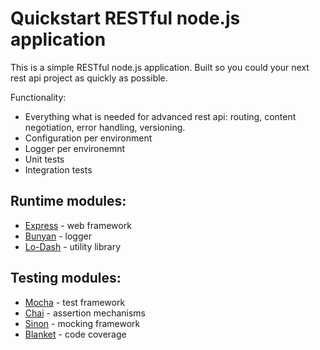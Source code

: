 # Quickstart RESTful node.js application

This is a simple RESTful node.js application.
Built so you could your next rest api project as quickly as possible.

Functionality:
- Everything what is needed for advanced rest api: routing, content negotiation, error handling, versioning.
- Configuration per environment
- Logger per environemnt
- Unit tests
- Integration tests

## Runtime modules:

- [Express](http://mcavage.me/node-restify/) - web framework
- [Bunyan](https://github.com/trentm/node-bunyan) - logger
- [Lo-Dash](http://lodash.com/) - utility library

## Testing modules:

- [Mocha](http://visionmedia.github.io/mocha/) - test framework
- [Chai](http://chaijs.com/guide/styles/) - assertion mechanisms
- [Sinon](http://sinonjs.org/) - mocking framework
- [Blanket](http://blanketjs.org/) - code coverage
